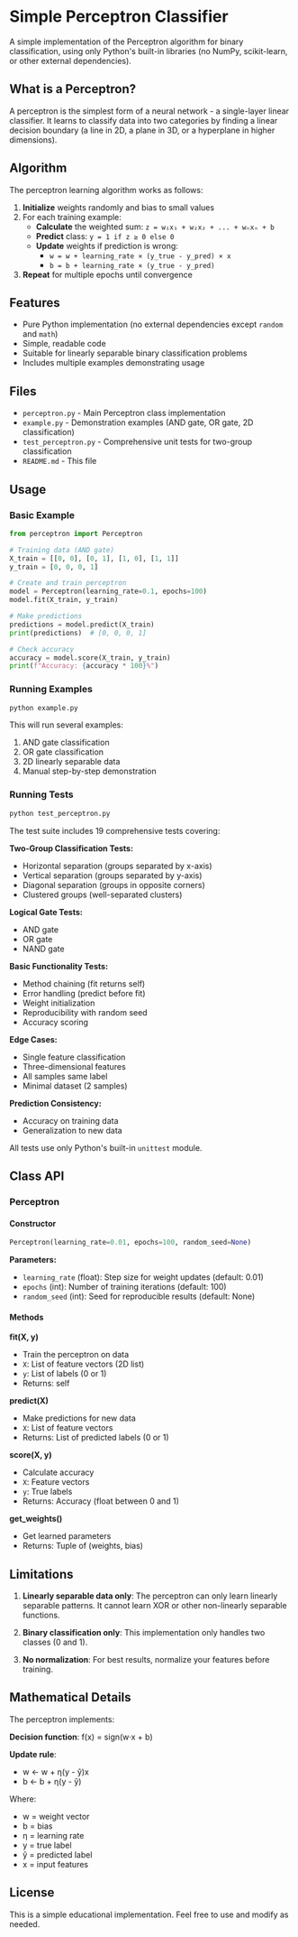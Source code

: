 # Simple Perceptron Classifier

A simple implementation of the Perceptron algorithm for binary classification, using only Python's built-in libraries (no NumPy, scikit-learn, or other external dependencies).

## What is a Perceptron?

A perceptron is the simplest form of a neural network - a single-layer linear classifier. It learns to classify data into two categories by finding a linear decision boundary (a line in 2D, a plane in 3D, or a hyperplane in higher dimensions).

## Algorithm

The perceptron learning algorithm works as follows:

1. **Initialize** weights randomly and bias to small values
2. For each training example:
   - **Calculate** the weighted sum: `z = w₁x₁ + w₂x₂ + ... + wₙxₙ + b`
   - **Predict** class: `y = 1 if z ≥ 0 else 0`
   - **Update** weights if prediction is wrong:
     - `w = w + learning_rate × (y_true - y_pred) × x`
     - `b = b + learning_rate × (y_true - y_pred)`
3. **Repeat** for multiple epochs until convergence

## Features

- Pure Python implementation (no external dependencies except `random` and `math`)
- Simple, readable code
- Suitable for linearly separable binary classification problems
- Includes multiple examples demonstrating usage

## Files

- `perceptron.py` - Main Perceptron class implementation
- `example.py` - Demonstration examples (AND gate, OR gate, 2D classification)
- `test_perceptron.py` - Comprehensive unit tests for two-group classification
- `README.md` - This file

## Usage

### Basic Example

```python
from perceptron import Perceptron

# Training data (AND gate)
X_train = [[0, 0], [0, 1], [1, 0], [1, 1]]
y_train = [0, 0, 0, 1]

# Create and train perceptron
model = Perceptron(learning_rate=0.1, epochs=100)
model.fit(X_train, y_train)

# Make predictions
predictions = model.predict(X_train)
print(predictions)  # [0, 0, 0, 1]

# Check accuracy
accuracy = model.score(X_train, y_train)
print(f"Accuracy: {accuracy * 100}%")
```

### Running Examples

```bash
python example.py
```

This will run several examples:
1. AND gate classification
2. OR gate classification
3. 2D linearly separable data
4. Manual step-by-step demonstration

### Running Tests

```bash
python test_perceptron.py
```

The test suite includes 19 comprehensive tests covering:

**Two-Group Classification Tests:**
- Horizontal separation (groups separated by x-axis)
- Vertical separation (groups separated by y-axis)
- Diagonal separation (groups in opposite corners)
- Clustered groups (well-separated clusters)

**Logical Gate Tests:**
- AND gate
- OR gate
- NAND gate

**Basic Functionality Tests:**
- Method chaining (fit returns self)
- Error handling (predict before fit)
- Weight initialization
- Reproducibility with random seed
- Accuracy scoring

**Edge Cases:**
- Single feature classification
- Three-dimensional features
- All samples same label
- Minimal dataset (2 samples)

**Prediction Consistency:**
- Accuracy on training data
- Generalization to new data

All tests use only Python's built-in `unittest` module.

## Class API

### Perceptron

#### Constructor
```python
Perceptron(learning_rate=0.01, epochs=100, random_seed=None)
```

**Parameters:**
- `learning_rate` (float): Step size for weight updates (default: 0.01)
- `epochs` (int): Number of training iterations (default: 100)
- `random_seed` (int): Seed for reproducible results (default: None)

#### Methods

**fit(X, y)**
- Train the perceptron on data
- `X`: List of feature vectors (2D list)
- `y`: List of labels (0 or 1)
- Returns: self

**predict(X)**
- Make predictions for new data
- `X`: List of feature vectors
- Returns: List of predicted labels (0 or 1)

**score(X, y)**
- Calculate accuracy
- `X`: Feature vectors
- `y`: True labels
- Returns: Accuracy (float between 0 and 1)

**get_weights()**
- Get learned parameters
- Returns: Tuple of (weights, bias)

## Limitations

1. **Linearly separable data only**: The perceptron can only learn linearly separable patterns. It cannot learn XOR or other non-linearly separable functions.

2. **Binary classification only**: This implementation only handles two classes (0 and 1).

3. **No normalization**: For best results, normalize your features before training.

## Mathematical Details

The perceptron implements:

**Decision function**: f(x) = sign(w·x + b)

**Update rule**:
- w ← w + η(y - ŷ)x
- b ← b + η(y - ŷ)

Where:
- w = weight vector
- b = bias
- η = learning rate
- y = true label
- ŷ = predicted label
- x = input features

## License

This is a simple educational implementation. Feel free to use and modify as needed.

